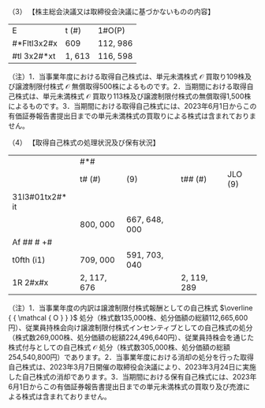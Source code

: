 （3） 【株主総会決議又は取締役会決議に基づかないものの内容】  

<table><tr><td>E</td><td>t (#)</td><td>1#O(P)</td></tr><tr><td>#*Fltl3x2#x</td><td>609</td><td>112, 986</td></tr><tr><td>#tl 3x2#*xt</td><td>1, 613</td><td>116, 598</td></tr></table>

（注）1．当事業年度における取得自己株式は、単元未満株式 $\mathcal { O }$ 買取り109株及び譲渡制限付株式 $\mathcal { O }$ 無償取得500株によるものです。2．当期間における取得自己株式は、単元未満株式 $\mathcal { O }$ 買取り113株及び譲渡制限付株式の無償取得1,500株によるものです。3．当期間における取得自己株式には、2023年6月1日からこの有価証券報告書提出日までの単元未満株式の買取りによる株式は含まれておりません。

（4） 【取得自己株式の処理状況及び保有状況】  

<table><tr><td rowspan="2"></td><td colspan="2">#*#</td><td colspan="2"></td></tr><tr><td>t# (#)</td><td>(9)</td><td>t## (#)</td><td>JLO (9)</td></tr><tr><td>31l3#01tx2#* it</td><td></td><td></td><td></td><td></td></tr><tr><td></td><td>800, 000</td><td>667, 648, 000</td><td></td><td></td></tr><tr><td>Af ## # +#</td><td></td><td></td><td></td><td></td></tr><tr><td>t0fth (i1)</td><td>709, 000</td><td>591, 703, 040</td><td></td><td></td></tr><tr><td>1R  2#x#x</td><td>2, 117, 676</td><td></td><td>2, 119, 289</td><td></td></tr></table>

（注）1．当事業年度の内訳は譲渡制限付株式報酬としての自己株式 $\overline { { \mathcal { O } } }$ 処分（株式数135,000株、処分価額の総額112,665,600円）、従業員持株会向け譲渡制限付株式インセンティブとしての自己株式の処分（株式数269,000株、処分価額の総額224,496,640円）、従業員持株会を通じた株式付与としての自己株式 $\mathcal { O }$ 処分（株式数305,000株、処分価額の総額254,540,800円）であります。2．当事業年度における消却の処分を行った取得自己株式は、2023年3月7日開催の取締役会決議により、2023年3月24日に実施した自己株式の消却であります。3．当期間における保有自己株式には、2023年6月1日からこの有価証券報告書提出日までの単元未満株式の買取り及び売渡による株式は含まれておりません。